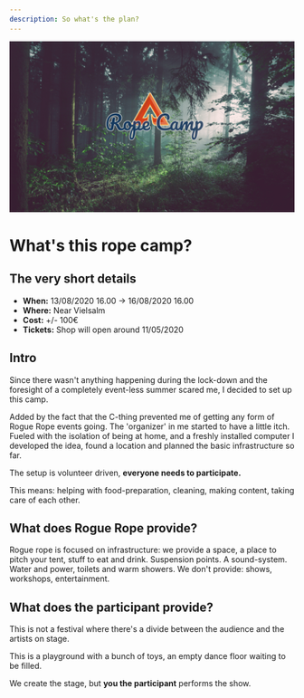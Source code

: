 ```yaml
---
description: So what's the plan?
---
```

![](.gitbook/assets/splash.png)

# What's this rope camp?

## The very short details
* **When:** 13/08/2020 16.00 -> 16/08/2020 16.00
* **Where:** Near Vielsalm
* **Cost:** +/- 100€ 
* **Tickets:** Shop will open around 11/05/2020

## Intro
Since there wasn't anything happening during the lock-down and the foresight of a completely event-less summer scared me, I decided to set up this camp.

Added by the fact that the C-thing prevented me of getting any form of Rogue Rope events going. The 'organizer' in me started to have a little itch. Fueled with the isolation of being at home, and a freshly installed computer I developed the idea, found a location and planned the basic infrastructure so far.

The setup is volunteer driven, **everyone needs to participate.** 

This means: helping with food-preparation, cleaning, making content, taking care of each other.

## What does Rogue Rope provide?

Rogue rope is focused on infrastructure: we provide a space, a place to pitch your tent, stuff to eat and drink. Suspension points. A sound-system. Water and power, toilets and warm showers.
We don't provide: shows, workshops, entertainment.

## What does the participant provide? 
This is not a festival where there's a divide between the audience and the artists on stage. 

This is a playground with a bunch of toys, an empty dance floor waiting to be filled.

We create the stage, but **you the participant** performs the show.